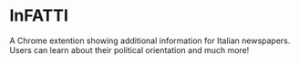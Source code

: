# InFATTI 
A Chrome extention showing additional information for Italian newspapers. Users can learn about their political orientation and much more! 
